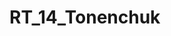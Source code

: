 # RT_14_Tonenchuk
<!DOCTYPE html> 
<html> 
<head> 
<script src="http://code.jquery.com/jquery-latest.js"> 
</script> 
<script>
var m = prompt("Введите число","");
m = parseInt(m);
var res = 0;
var bin_m="";
var rev_m="";
while (m>0)
{
rev_m = rev_m + (m%2);
bin_m = (m%2) + bin_m;
res = res*2 + (m%2);
m=Math.floor(m/2);
}
document.write("Результат : "+bin_m+" bin<br/> Обратный код: "
+ rev_m+" bin<br/> Десятичный вид: "+res + " dec");
</script> 
</head> 
<body> 
</body> 
</html>
